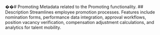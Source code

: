��#   P r o m o t i n g 
 
 
 
 M e t a d a t a   r e l a t e d   t o   t h e   P r o m o t i n g   f u n c t i o n a l i t y . 
 
 
 
 # #   D e s c r i p t i o n 
 
 
 
 S t r e a m l i n e s   e m p l o y e e   p r o m o t i o n   p r o c e s s e s .   F e a t u r e s   i n c l u d e   n o m i n a t i o n   f o r m s ,   p e r f o r m a n c e   d a t a   i n t e g r a t i o n ,   a p p r o v a l   w o r k f l o w s ,   p o s i t i o n   v a c a n c y   v e r i f i c a t i o n ,   c o m p e n s a t i o n   a d j u s t m e n t   c a l c u l a t i o n s ,   a n d   a n a l y t i c s   f o r   t a l e n t   m o b i l i t y . 
 
 
